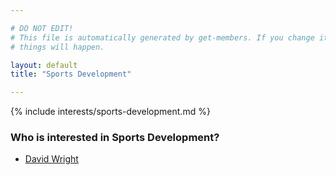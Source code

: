 ```yaml
---

# DO NOT EDIT!
# This file is automatically generated by get-members. If you change it, bad
# things will happen.

layout: default
title: "Sports Development"

---
```


{% include interests/sports-development.md %}

### Who is interested in Sports Development?


* [David Wright](members/david-wright.html)
